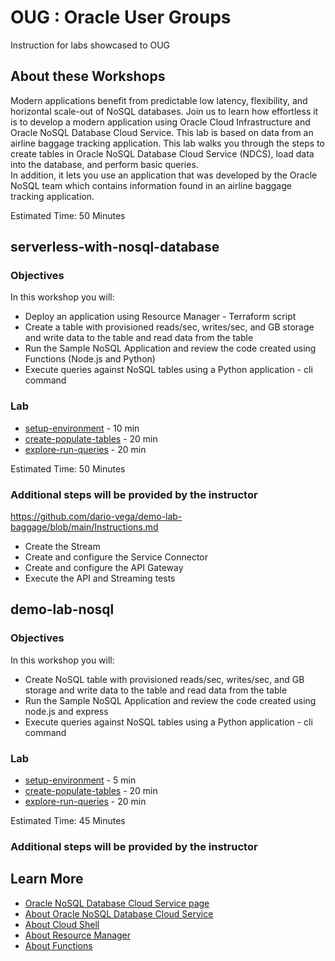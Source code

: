 # OUG : Oracle User Groups
Instruction for labs showcased to OUG

## About these Workshops

Modern applications benefit from predictable low latency, flexibility, and horizontal scale-out of NoSQL databases. Join us to learn how effortless it is to develop a 
modern application using Oracle Cloud Infrastructure and Oracle NoSQL Database Cloud Service. This lab is based on data from an airline baggage tracking application. 
This lab walks you through the steps to create tables in Oracle NoSQL Database Cloud Service (NDCS), load data into the database, and perform basic queries.  
In addition, it lets you use an application that was developed by the Oracle NoSQL team which contains information found in an airline baggage tracking application.

Estimated Time: 50 Minutes

## serverless-with-nosql-database 

### Objectives

In this workshop you will:
  * Deploy an application using Resource Manager - Terraform script
  * Create a table with provisioned reads/sec, writes/sec, and GB storage and write data to the table and read data from the table
  * Run the Sample NoSQL Application and review the code created using Functions (Node.js and Python)
  * Execute queries against NoSQL tables using a Python application - cli command

### Lab

* [setup-environment](./serverless-with-nosql-database/setup-environment/setup-environment.md) - 10 min
* [create-populate-tables](./serverless-with-nosql-database/create-populate-tables/create-populate-tables.md)  - 20 min
* [explore-run-queries](./serverless-with-nosql-database/explore-run-queries/explore-run-queries.md) - 20 min

Estimated Time: 50 Minutes

### Additional steps will be provided by the instructor
https://github.com/dario-vega/demo-lab-baggage/blob/main/Instructions.md
* Create the Stream
* Create and configure the Service Connector
* Create and configure the API Gateway
* Execute the API and Streaming tests

## demo-lab-nosql

### Objectives

In this workshop you will:
  * Create NoSQL table with provisioned reads/sec, writes/sec, and GB storage and write data to the table and read data from the table
  * Run the Sample NoSQL Application and review the code created using node.js and express
  * Execute queries against NoSQL tables using a Python application - cli command

### Lab

* [setup-environment](./demo-lab-nosql/setup-environment/setup-environment.md) - 5 min
* [create-populate-tables](./demo-lab-nosql/create-populate-tables/create-populate-tables.md)  - 20 min
* [explore-run-queries](./demo-lab-nosql/explore-run-queries/explore-run-queries.md)  - 20 min

Estimated Time: 45 Minutes

### Additional steps will be provided by the instructor

## Learn More

* [Oracle NoSQL Database Cloud Service page](https://www.oracle.com/database/nosql-cloud.html)
* [About Oracle NoSQL Database Cloud Service](https://docs.oracle.com/pls/topic/lookup?ctx=cloud&id=CSNSD-GUID-88373C12-018E-4628-B241-2DFCB7B16DE8)
* [About Cloud Shell](https://docs.oracle.com/en-us/iaas/Content/API/Concepts/cloudshellintro.htm)
* [About Resource Manager](https://docs.oracle.com/en-us/iaas/Content/ResourceManager/Concepts/resourcemanager.htm)
* [About Functions](https://docs.oracle.com/en-us/iaas/Content/Functions/Concepts/functionsoverview.htm)

